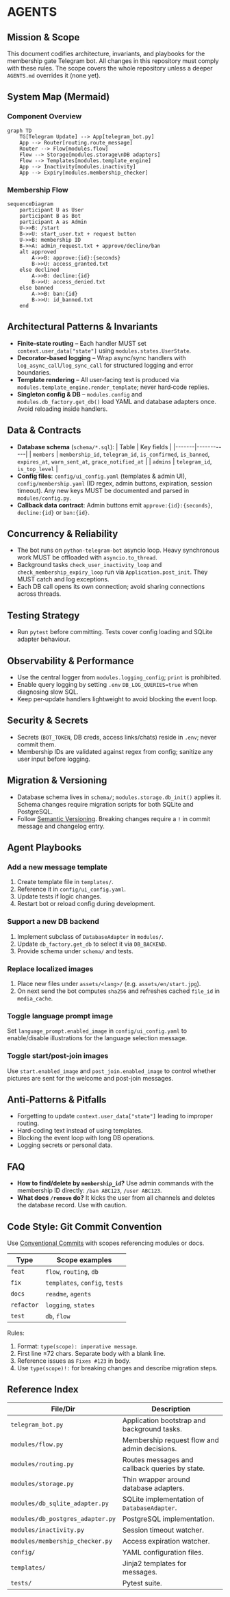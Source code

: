 # AGENTS

## Mission & Scope
This document codifies architecture, invariants, and playbooks for the membership gate Telegram bot. All changes in this repository must comply with these rules. The scope covers the whole repository unless a deeper `AGENTS.md` overrides it (none yet).

## System Map (Mermaid)

### Component Overview
```mermaid
graph TD
    TG[Telegram Update] --> App[telegram_bot.py]
    App --> Router[routing.route_message]
    Router --> Flow[modules.flow]
    Flow --> Storage[modules.storage\nDB adapters]
    Flow --> Templates[modules.template_engine]
    App --> Inactivity[modules.inactivity]
    App --> Expiry[modules.membership_checker]
```

### Membership Flow
```mermaid
sequenceDiagram
    participant U as User
    participant B as Bot
    participant A as Admin
    U->>B: /start
    B->>U: start_user.txt + request button
    U->>B: membership ID
    B->>A: admin_request.txt + approve/decline/ban
    alt approved
        A->>B: approve:{id}:{seconds}
        B->>U: access_granted.txt
    else declined
        A->>B: decline:{id}
        B->>U: access_denied.txt
    else banned
        A->>B: ban:{id}
        B->>U: id_banned.txt
    end
```

## Architectural Patterns & Invariants
- **Finite‑state routing** – Each handler MUST set `context.user_data["state"]` using `modules.states.UserState`.
- **Decorator‑based logging** – Wrap async/sync handlers with `log_async_call`/`log_sync_call` for structured logging and error boundaries.
- **Template rendering** – All user‑facing text is produced via `modules.template_engine.render_template`; never hard‑code replies.
- **Singleton config & DB** – `modules.config` and `modules.db_factory.get_db()` load YAML and database adapters once. Avoid reloading inside handlers.

## Data & Contracts
- **Database schema** (`schema/*.sql`):
  | Table | Key fields |
  |-------|------------|
  | `members` | `membership_id`, `telegram_id`, `is_confirmed`, `is_banned`, `expires_at`, `warn_sent_at`, `grace_notified_at` |
  | `admins`  | `telegram_id`, `is_top_level` |
- **Config files**: `config/ui_config.yaml` (templates & admin UI), `config/membership.yaml` (ID regex, admin buttons, expiration, session timeout). Any new keys MUST be documented and parsed in `modules/config.py`.
- **Callback data contract**: Admin buttons emit `approve:{id}:{seconds}`, `decline:{id}` or `ban:{id}`.

## Concurrency & Reliability
- The bot runs on `python-telegram-bot` asyncio loop. Heavy synchronous work MUST be offloaded with `asyncio.to_thread`.
- Background tasks `check_user_inactivity_loop` and `check_membership_expiry_loop` run via `Application.post_init`. They MUST catch and log exceptions.
- Each DB call opens its own connection; avoid sharing connections across threads.

## Testing Strategy
- Run `pytest` before committing. Tests cover config loading and SQLite adapter behaviour.

## Observability & Performance
- Use the central logger from `modules.logging_config`; `print` is prohibited.
- Enable query logging by setting `.env` `DB_LOG_QUERIES=true` when diagnosing slow SQL.
- Keep per‑update handlers lightweight to avoid blocking the event loop.

## Security & Secrets
- Secrets (`BOT_TOKEN`, DB creds, access links/chats) reside in `.env`; never commit them.
- Membership IDs are validated against regex from config; sanitize any user input before logging.

## Migration & Versioning
- Database schema lives in `schema/`; `modules.storage.db_init()` applies it. Schema changes require migration scripts for both SQLite and PostgreSQL.
- Follow [Semantic Versioning](https://semver.org/). Breaking changes require a `!` in commit message and changelog entry.

## Agent Playbooks
### Add a new message template
1. Create template file in `templates/`.
2. Reference it in `config/ui_config.yaml`.
3. Update tests if logic changes.
4. Restart bot or reload config during development.

### Support a new DB backend
1. Implement subclass of `DatabaseAdapter` in `modules/`.
2. Update `db_factory.get_db` to select it via `DB_BACKEND`.
3. Provide schema under `schema/` and tests.

### Replace localized images
1. Place new files under `assets/<lang>/` (e.g. `assets/en/start.jpg`).
2. On next send the bot computes `sha256` and refreshes cached `file_id` in `media_cache`.

### Toggle language prompt image
Set `language_prompt.enabled_image` in `config/ui_config.yaml` to enable/disable
illustrations for the language selection message.

### Toggle start/post-join images
Use `start.enabled_image` and `post_join.enabled_image` to control whether
pictures are sent for the welcome and post-join messages.

## Anti‑Patterns & Pitfalls
- Forgetting to update `context.user_data["state"]` leading to improper routing.
- Hard‑coding text instead of using templates.
- Blocking the event loop with long DB operations.
- Logging secrets or personal data.

## FAQ

- **How to find/delete by `membership_id`?** Use admin commands with the membership ID directly: `/ban ABC123`, `/user ABC123`.
- **What does `/remove` do?** It kicks the user from all channels and deletes the database record. Use with caution.

## Code Style: Git Commit Convention
Use [Conventional Commits](https://www.conventionalcommits.org/) with scopes referencing modules or docs.

| Type | Scope examples |
|------|----------------|
| `feat` | `flow`, `routing`, `db` |
| `fix` | `templates`, `config`, `tests` |
| `docs` | `readme`, `agents` |
| `refactor` | `logging`, `states` |
| `test` | `db`, `flow` |

Rules:
1. Format: `type(scope): imperative message`.
2. First line ≤72 chars. Separate body with a blank line.
3. Reference issues as `Fixes #123` in body.
4. Use `type(scope)!:` for breaking changes and describe migration steps.

## Reference Index
| File/Dir | Description |
|----------|-------------|
| `telegram_bot.py` | Application bootstrap and background tasks. |
| `modules/flow.py` | Membership request flow and admin decisions. |
| `modules/routing.py` | Routes messages and callback queries by state. |
| `modules/storage.py` | Thin wrapper around database adapters. |
| `modules/db_sqlite_adapter.py` | SQLite implementation of `DatabaseAdapter`. |
| `modules/db_postgres_adapter.py` | PostgreSQL implementation. |
| `modules/inactivity.py` | Session timeout watcher. |
| `modules/membership_checker.py` | Access expiration watcher. |
| `config/` | YAML configuration files. |
| `templates/` | Jinja2 templates for messages. |
| `tests/` | Pytest suite. |
